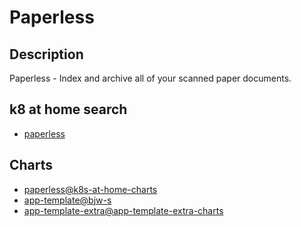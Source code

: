 # Paperless

## Description

Paperless - Index and archive all of your scanned paper documents.

## k8 at home search

- [paperless](https://nanne.dev/k8s-at-home-search/#/paperless)

## Charts

- [paperless@k8s-at-home-charts](https://k8s-at-home.com/charts/)
- [app-template@bjw-s](https://bjw-s.github.io/helm-charts/)
- [app-template-extra@app-template-extra-charts](https://lkmgr.github.io/charts/)
